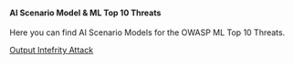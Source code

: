 #### AI Scenario Model & ML Top 10 Threats
Here you can find AI Scenario Models for the OWASP ML Top 10 Threats.

[Output Intefrity Attack](./output_integrity_attack/README.md)
